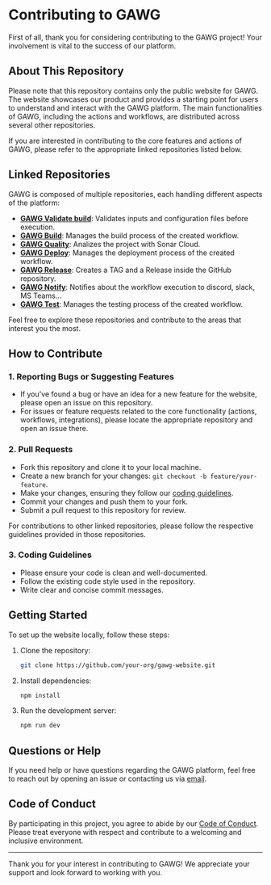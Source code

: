 # Contributing to GAWG

First of all, thank you for considering contributing to the GAWG project! Your involvement is vital to the success of our platform.

## About This Repository

Please note that this repository contains only the public website for GAWG. The website showcases our product and provides a starting point for users to understand and interact with the GAWG platform. The main functionalities of GAWG, including the actions and workflows, are distributed across several other repositories.

If you are interested in contributing to the core features and actions of GAWG, please refer to the appropriate linked repositories listed below.

## Linked Repositories

GAWG is composed of multiple repositories, each handling different aspects of the platform:

- **[GAWG Validate build](https://github.com/alvarogarciapiz/gawg-validate-build)**: Validates inputs and configuration files before execution.
- **[GAWG Build](https://github.com/alvarogarciapiz/gawg-build)**: Manages the build process of the created workflow.
- **[GAWG Quality](https://github.com/alvarogarciapiz/gawg-quality)**: Analizes the project with Sonar Cloud.
- **[GAWG Deploy](https://github.com/alvarogarciapiz/gawg-deploy)**: Manages the deployment process of the created workflow.
- **[GAWG Release](https://github.com/alvarogarciapiz/gawg-release)**: Creates a TAG and a Release inside the GitHub repository.
- **[GAWG Notify](https://github.com/alvarogarciapiz/gawg-notify)**: Notifies about the workflow execution to discord, slack, MS Teams...
- **[GAWG Test](https://github.com/alvarogarciapiz/gawg-test)**: Manages the testing process of the created workflow.


Feel free to explore these repositories and contribute to the areas that interest you the most.

## How to Contribute

### 1. Reporting Bugs or Suggesting Features

- If you've found a bug or have an idea for a new feature for the website, please open an issue on this repository.
- For issues or feature requests related to the core functionality (actions, workflows, integrations), please locate the appropriate repository and open an issue there.

### 2. Pull Requests

- Fork this repository and clone it to your local machine.
- Create a new branch for your changes: `git checkout -b feature/your-feature`.
- Make your changes, ensuring they follow our [coding guidelines](#coding-guidelines).
- Commit your changes and push them to your fork.
- Submit a pull request to this repository for review.

For contributions to other linked repositories, please follow the respective guidelines provided in those repositories.

### 3. Coding Guidelines

- Please ensure your code is clean and well-documented.
- Follow the existing code style used in the repository.
- Write clear and concise commit messages.

## Getting Started

To set up the website locally, follow these steps:

1. Clone the repository:
    ```bash
    git clone https://github.com/your-org/gawg-website.git
    ```
2. Install dependencies:
    ```bash
    npm install
    ```
3. Run the development server:
    ```bash
    npm run dev
    ```

## Questions or Help

If you need help or have questions regarding the GAWG platform, feel free to reach out by opening an issue or contacting us via [email](mailto:gawg@lvrpiz.com).

## Code of Conduct

By participating in this project, you agree to abide by our [Code of Conduct](CODE_OF_CONDUCT.md). Please treat everyone with respect and contribute to a welcoming and inclusive environment.

---

Thank you for your interest in contributing to GAWG! We appreciate your support and look forward to working with you.
